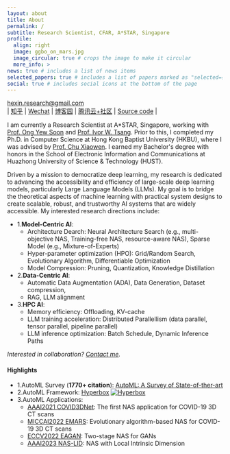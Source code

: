 ```yaml
---
layout: about
title: About
permalink: /
subtitle: Research Scientist, CFAR, A*STAR, Singapore
profile:
  align: right
  image: ggbo_on_mars.jpg
  image_circular: true # crops the image to make it circular
  more_info: >
news: true # includes a list of news items
selected_papers: true # includes a list of papers marked as "selected={true}"
social: true # includes social icons at the bottom of the page
---
```


hexin.research@gmail.com<br>
| [知乎](https://www.zhihu.com/people/hexin_marsggbo/posts) | [Wechat](../assets/img/WeChat.jpeg) | [博客园](https://www.cnblogs.com/marsggbo/) | [腾讯云+社区](https://cloud.tencent.com/developer/column/1851) | [Source code](https://github.com/marsggbo/marsggbo.github.io) |

I am currently a Research Scientist at A*STAR, Singapore, working with [Prof. Ong Yew Soon](https://scholar.google.com/citations?user=h9oWOsEAAAAJ&hl=en) and [Prof. Ivor W. Tsang](https://scholar.google.com.sg/citations?user=rJMOlVsAAAAJ&hl=en). Prior to this, I completed my Ph.D. in Computer Science at Hong Kong Baptist University (HKBU), where I was advised by [Prof. Chu Xiaowen](https://sites.google.com/view/chuxiaowen). I earned my Bachelor's degree with honors in the School of Electronic Information and Communications at Huazhong University of Science & Technology (HUST).


Driven by a mission to democratize deep learning, my research is dedicated to advancing the accessibility and efficiency of large-scale deep learning models, particularly Large Language Models (LLMs). My goal is to bridge the theoretical aspects of machine learning with practical system designs to create scalable, robust, and trustworthy AI systems that are widely accessible. My interested research directions include:
- 1.**Model-Centric AI**:
  - Architecture Dearch: Neural Architecture Search (e.g., multi-objective NAS, Training-free NAS, resource-aware NAS), Sparse Model (e.g., Mixture-of-Experts)
  - Hyper-parameter optimization (HPO): Grid/Random Search, Evolutionary Algorithm, Differentiable Optimization
  - Model Compression: Pruning, Quantization, Knowledge Distillation
- 2.**Data-Centric AI**:
  - Automatic Data Augmentation (ADA), Data Generation, Dataset compression,
  - RAG, LLM alignment
- 3.**HPC AI**:
  - Memory efficiency: Offloading, KV-cache
  - LLM training acceleration: Distributed Parallellism (data parallel, tensor parallel, pipeline parallel)
  - LLM inference optimization: Batch Schedule, Dynamic Inference Paths


*Interested in collaboration? <a href = "mailto: hexin.research@gmail.com">Contact me</a>.*


#### Highlights

- 1.AutoML Survey (**1770+ citation**): [AutoML: A Survey of State-of-ther-art](https://arxiv.org/abs/1908.00709)
- 2.AutoML Framework: [Hyperbox](https://github.com/marsggbo/hyperbox) [![Hyperbox](https://img.shields.io/github/stars/marsggbo/hyperbox?style=social)](https://github.com/marsggbo/hyperbox)
- 3.AutoML Applications: 
  - [AAAI2021 COVID3DNet](https://ojs.aaai.org/index.php/AAAI/article/view/16614): The first NAS application for COVID-19 3D CT scans
  - [MICCAI2022 EMARS](https://dl.acm.org/doi/abs/10.1007/978-3-031-16431-6_53): Evolutionary algorithm-based NAS for COVID-19 3D CT scans
  - [ECCV2022 EAGAN](https://arxiv.org/abs/2111.15097): Two-stage NAS for GANs
  - [AAAI2023 NAS-LID](https://arxiv.org/abs/2211.12759): NAS with Local Intrinsic Dimension

